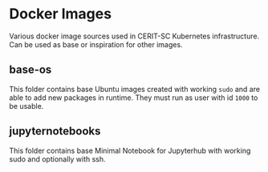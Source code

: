 # Docker Images

Various docker image sources used in CERIT-SC Kubernetes infrastructure. Can be used as base or inspiration for other images.

## base-os

This folder contains base Ubuntu images created with working `sudo` and are able to add new packages in runtime. They must run as user with id `1000` to be usable.

## jupyternotebooks

This folder contains base Minimal Notebook for Jupyterhub with working sudo and optionally with ssh.

